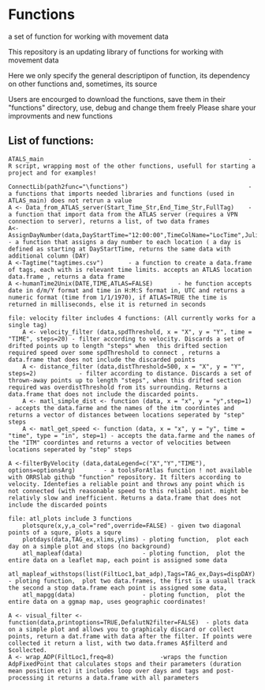 # Functions
a set of function for working with movement data

This repository is an updating library of functions for working with movement data

Here we only specify the general descriptipon of function, its dependency on other functions and, sometimes, its source

Users are encourged to download the functions, save them in their "functions" directory, use, debug and change them freely
Please share your improvments and new functions

## List of functions:
	ATALS_main                                                          - R script, wrapping most of the other functions, usefull for starting a project and for examples!

	ConnectLib(path2func="\functions")                                  - a functions that imports needed libraries and functions (used in ATLAS_main) does not retrun a value
	A <- Data_from_ATLAS_server(Start_Time_Str,End_Time_Str,FullTag)    - a function that import data from the ATLAS server (requires a VPN connection to server), returns a list, of two data frames
	A<- AssignDayNumber(data,DayStartTime="12:00:00",TimeColName="LocTime",Julian=FALSE) - a function that assigns a day number to each location ( a day is defined as starting at DayStartTime, returns the same data with additional column (DAY)
	A <-Tagtime("tagtimes.csv")       - a function to create a data.frame of tags, each with is relevant time limits. accepts an ATLAS location data.frame , returns a data frame
	A <-humanTime2Unix(DATE,TIME,ATLAS=FALSE)       - he function accepts date in d/m/Y format and time in H:M:S format in, UTC and returns a numeric format (time from 1/1/1970), if ATLAS=TRUE the time is returned in milliseconds, else it is returned in seconds

	file: velocity filter includes 4 functions: (All currently works for a single tag)
		A <- velocity_filter (data,spdThreshold, x = "X", y = "Y", time = "TIME", steps=20) - filter according to velocity. Discards a set of drifted points up to length "steps" when  this drifted section required speed over some spdThreshold to connect , returns a data.frame that does not include the discarded points 
		A <- distance_filter (data,distThreshold=500, x = "X", y = "Y", steps=2)            - filter according to distance. Discards a set of thrown-away points up to length "steps", when this drifted section required was overdistThreshold from its surrounding. Returns a  data.frame that does not include the discarded points. 
		A <- matl_simple_dist <- function (data, x = "x", y = "y",step=1) 		    - accepts the data.farme and the names of the itm coordintes and returns a vector of distances between locations seperated by "step" steps
		A <- matl_get_speed <- function (data, x = "x", y = "y", time = "time", type = "in", step=1) - accepts the data.farme and the names of the "ITM" coordintes and returns a vector of velocities between locations seperated by "step" steps
		
	A <-filterByVelocity (data,dataLegend=c("X","Y","TIME"), options=optionsArg)        - a toolsForAtlas function ! not available with ORRSlab github "function" repository. It filters according to velocity. Identefies a reliable point and throws any point which is not connected (with reasonable speed to this reliabl point. might be relativly slow and inefficient. Returns a data.frame that does not include the discarded points

	file: atl_plots include 3 functions
		plotsqure(x,y,a_col="red",override=FALSE) - given two diagonal points of a squre, plots a squre
		plotdays(data,TAG_ex,xlims,ylims) - ploting function,  plot each day on a simple plot and stops (no background)
		atl_mapleaf(data)                 - ploting function,  plot the entire data on a leaflet map, each point is assigned some data
		atl_mapleaf_withstops(list(FiltLoc1,bat_adp),Tags=TAG_ex,Days=dispDAY) - ploting function,  plot two data.frames, the first is a usuall track the second a stop data.frame each point is assigned some data, 
		atl_mapgg(data)                   - ploting function,  plot the entire data on a ggmap map, uses geographic coordinates!
		
	A <- visual_filter <- function(data,printoptions=TRUE,DefalutN2filter=FALSE)  - plots data on a simple plot and allows you to graphicaly discard or collect points, return a dat.frame with data after the filter. If points were collected it return a list, with two data.frames A$filterd and $collected.
	A <- wrap_ADP(FiltLoc1,freq=8)             -wraps the function AdpFixedPoint that calculates stops and their parameters (duration mean position etc) it includes loop over days and tags and post-processing it returns a data.frame with all parameters

